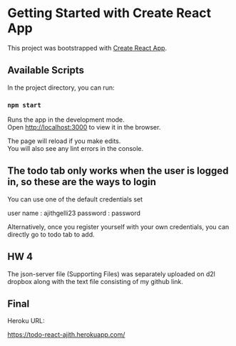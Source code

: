 # Getting Started with Create React App

This project was bootstrapped with [Create React App](https://github.com/facebook/create-react-app).

## Available Scripts

In the project directory, you can run:

### `npm start`

Runs the app in the development mode.\
Open [http://localhost:3000](http://localhost:3000) to view it in the browser.

The page will reload if you make edits.\
You will also see any lint errors in the console.


## The todo tab only works when the user is logged in, so these are the ways to login
You can use one of the default credentials set

user name : ajithgelli23
password : password

Alternatively, once you register yourself with your own credentials, you can directly go to todo tab to add.

## HW 4

The json-server file (Supporting Files) was separately uploaded on d2l dropbox along with the text file consisting of my github link. 

## Final

Heroku URL:

https://todo-react-ajith.herokuapp.com/
